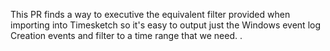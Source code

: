 This PR finds a way to executive the equivalent filter provided when importing into Timesketch so it's easy to output just the Windows event log Creation events and filter to a time range that we need.
.